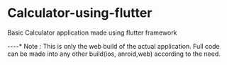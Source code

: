 # Calculator-using-flutter
Basic Calculator application made using flutter framework 


----* Note : This is only the web build of the actual application. Full code can be made into any other build(ios, anroid,web) according to the need.
